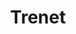 ---
title: 'Trenet'
pagetitle: 'Trenet site development'
layout: Project
image: 'https://i.pinimg.com/originals/94/0a/e5/940ae5d84e47f95a72d5e77d54cb6867.png'
---